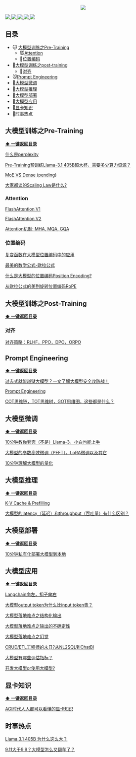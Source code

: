 <p align="center">
  <img src="https://github.com/luhengshiwo/LLMForEverybody/blob/main/pic/common/pr/banner.jpg"" >
</p>

<p> 
<a href="https://github.com/luhengshiwo/LLMForEverybody/stargazers">
<img src="https://github.com/luhengshiwo/LLMForEverybody/blob/main/pic/common/svg/github.svg" > </a>
<a href="https://github.com/luhengshiwo/LLMForEverybody/blob/main/pic/common/pr/wechat.png"> <img src="https://github.com/luhengshiwo/LLMForEverybody/blob/main/pic/common/svg/wechat.svg" > </a>
<a href="https://www.zhihu.com/people/lu-heng-45-95"> <img src="https://github.com/luhengshiwo/LLMForEverybody/blob/main/pic/common/svg/zhihu.svg"> </a>
<a href="https://blog.csdn.net/qq_25295605?spm=1011.2415.3001.5343"> <img src="https://github.com/luhengshiwo/LLMForEverybody/blob/main/pic/common/svg/csdn.svg"> </a>
<a href="https://juejin.cn/user/3824524390049531"> <img src="https://github.com/luhengshiwo/LLMForEverybody/blob/main/pic/common/svg/juejin.svg"> </a>
</p> 


## 目录

- 🐱 [大模型训练之Pre-Training](#大模型训练之Pre-Training)
  - 🐭[Attention](#Attention)
  - 🐯[位置编码](#位置编码)
- 🐶[大模型训练之post-training](#大模型训练之Post-Training)
  - 🐹[对齐](#对齐)
- 🐭[Prompt Engineering](#Prompt-Engineering)
- 🐯[大模型微调](#大模型微调)
- 🐻[大模型推理](#大模型推理)
- 🐨[大模型部署](#大模型部署)
- 🦁[大模型应用](#大模型应用)
- 🐘[显卡知识](#显卡知识)
- 🐳[时事热点](#时事热点)



## 大模型训练之Pre-Training

**[⬆ 一键返回目录](#目录)** 


[什么是perplexity](https://mp.weixin.qq.com/s?__biz=MzkyOTY4Mjc4MQ==&mid=2247483766&idx=1&sn=56563281557b6f58feacb935eb6a872a&chksm=c2048544f5730c52cf2bf4c9ed60ac0a21793bacdddc4d63b481d4aa887bc6a838fecf0b6cc7&token=607452854&lang=zh_CN#rd)

[Pre-Training预训练Llama-3.1 405B超大杯，需要多少算力资源？](https://mp.weixin.qq.com/s?__biz=MzkyOTY4Mjc4MQ==&mid=2247483839&idx=1&sn=3f35dfe8ed2c87bf4c0b4ac7bfa3e6a9&chksm=c204858df5730c9b8a152a0330dee0183467a063c25aadd0da7cc47d9d5b2f97347fab22708d&token=607452854&lang=zh_CN#rd)

[MoE VS Dense (pending)](url)

[大家都谈的Scaling Law是什么?](https://blog.csdn.net/qq_25295605/article/details/141950871)

### Attention

[FlashAttention V1](https://zhuanlan.zhihu.com/p/713048343)

[FlashAttention V2](https://blog.csdn.net/qq_25295605/article/details/141633955?spm=1001.2014.3001.5502)

[Attention机制: MHA, MQA, GQA](https://zhuanlan.zhihu.com/p/714323628)

### 位置编码

[复变函数在大模型位置编码中的应用](https://blog.csdn.net/qq_25295605/article/details/141708680)

[最美的数学公式-欧拉公式](https://blog.csdn.net/qq_25295605/article/details/141571407?spm=1001.2014.3001.5502)

[什么是大模型的位置编码Position Encoding?](https://blog.csdn.net/qq_25295605/article/details/141571042?spm=1001.2014.3001.5502)

[从欧拉公式的美到旋转位置编码RoPE](https://blog.csdn.net/qq_25295605/article/details/141630770?spm=1001.2014.3001.5502)

## 大模型训练之Post-Training

**[⬆ 一键返回目录](#目录)**

### 对齐

[对齐策略：RLHF，PPO，DPO，ORPO](https://zhuanlan.zhihu.com/p/713100677)

## Prompt Engineering
**[⬆ 一键返回目录](#目录)**

[过去式就能越狱大模型？一文了解大模型安全攻防战！](https://zhuanlan.zhihu.com/p/713100677)

[Prompt Engineering](https://zhuanlan.zhihu.com/p/713318025)

[COT思维链，TOT思维树，GOT思维图，这些都是什么？](https://blog.csdn.net/qq_25295605/article/details/141885831)

## 大模型微调

**[⬆ 一键返回目录](#目录)**

[10分钟教你套壳（不是）Llama-3，小白也能上手](https://mp.weixin.qq.com/s?__biz=MzkyOTY4Mjc4MQ==&mid=2247483895&idx=1&sn=72e9ca9874aeb4fd51a076c14341242f&chksm=c20485c5f5730cd38f43cf32cc851ade15286d5bd14c8107906449f8c52db9d3bfd72cfc40c8&token=607452854&lang=zh_CN#rd)

[大模型的参数高效微调（PEFT），LoRA微调以及其它](https://blog.csdn.net/qq_25295605/article/details/141807242)

[10分钟理解大模型的量化](https://blog.csdn.net/qq_25295605/article/details/141951407)


## 大模型推理

**[⬆ 一键返回目录](#目录)**

[K-V Cache & Prefilling](https://zhuanlan.zhihu.com/p/714128928)

[大模型的latency（延迟）和throughput（吞吐量）有什么区别？](https://blog.csdn.net/qq_25295605/article/details/141706600?spm=1001.2014.3001.5502)

## 大模型部署

**[⬆ 一键返回目录](#目录)**

[10分钟私有化部署大模型到本地](https://zhuanlan.zhihu.com/p/714669680)

## 大模型应用

**[⬆ 一键返回目录](#目录)**

[Langchain向左，扣子向右](https://blog.csdn.net/qq_25295605/article/details/141397147?spm=1001.2014.3001.5502)

[大模型output token为什么比input token贵？](https://zhuanlan.zhihu.com/p/715121827)

[大模型落地难点之结构化输出](https://zhuanlan.zhihu.com/p/714961812)

[大模型落地难点之输出的不确定性](https://blog.csdn.net/qq_25295605/article/details/141332480)

[大模型落地难点之幻觉](https://blog.csdn.net/qq_25295605/article/details/141397248?spm=1001.2014.3001.5502)

[CRUD/ETL工程师的末日?从NL2SQL到ChatBI](https://blog.csdn.net/qq_25295605/article/details/141436495?spm=1001.2014.3001.5502)

[大模型有哪些评估指标？](https://blog.csdn.net/qq_25295605/article/details/141809560)

[开发大模型or使用大模型?](https://blog.csdn.net/qq_25295605/article/details/141884573)


## 显卡知识

**[⬆ 一键返回目录](#目录)**

[AGI时代人人都可以看懂的显卡知识](https://mp.weixin.qq.com/s?__biz=MzkyOTY4Mjc4MQ==&mid=2247484001&idx=1&sn=5a178a9006cc308f2e84b5a0db6994ff&chksm=c2048653f5730f45b3b08af03023aee24969d89ad5586e4e25c68b09393bf5a8abfd9670a6f3&token=607452854&lang=zh_CN#rd)

## 时事热点

[Llama 3.1 405B 为什么这么大？](https://mp.weixin.qq.com/s?__biz=MzkyOTY4Mjc4MQ==&mid=2247483782&idx=1&sn=3a14a0cde14eb6643beaeb5b472ffa26&chksm=c20485b4f5730ca2d7b002a29e617a75c08d004a1b3da891ab352cbe31ca37541a546e29abc7&token=607452854&lang=zh_CN#rd)

[9.11大于9.9？大模型怎么又翻车了？](https://mp.weixin.qq.com/s?__biz=MzkyOTY4Mjc4MQ==&mid=2247483800&idx=1&sn=48b326352c37d686f7f46ee5df9f00b4&chksm=c20485aaf5730cbca8f0dfcb9746830229b8f07eec092e0e124bc558d1073ee32e3f55716221&token=607452854&lang=zh_CN#rd)
